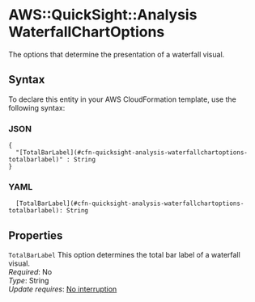 # AWS::QuickSight::Analysis WaterfallChartOptions<a name="aws-properties-quicksight-analysis-waterfallchartoptions"></a>

The options that determine the presentation of a waterfall visual\.

## Syntax<a name="aws-properties-quicksight-analysis-waterfallchartoptions-syntax"></a>

To declare this entity in your AWS CloudFormation template, use the following syntax:

### JSON<a name="aws-properties-quicksight-analysis-waterfallchartoptions-syntax.json"></a>

```
{
  "[TotalBarLabel](#cfn-quicksight-analysis-waterfallchartoptions-totalbarlabel)" : String
}
```

### YAML<a name="aws-properties-quicksight-analysis-waterfallchartoptions-syntax.yaml"></a>

```
  [TotalBarLabel](#cfn-quicksight-analysis-waterfallchartoptions-totalbarlabel): String
```

## Properties<a name="aws-properties-quicksight-analysis-waterfallchartoptions-properties"></a>

`TotalBarLabel` <a name="cfn-quicksight-analysis-waterfallchartoptions-totalbarlabel"></a>
This option determines the total bar label of a waterfall visual\.  
_Required_: No  
_Type_: String  
_Update requires_: [No interruption](https://docs.aws.amazon.com/AWSCloudFormation/latest/UserGuide/using-cfn-updating-stacks-update-behaviors.html#update-no-interrupt)
